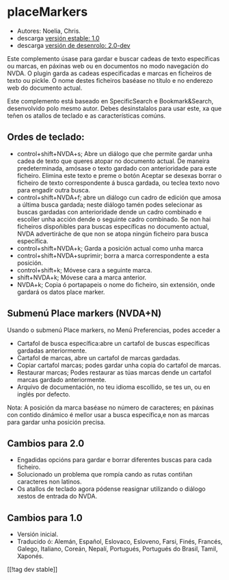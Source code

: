 # placeMarkers #

* Autores: Noelia, Chris.
* descarga [versión estable: 1.0][1]
* descarga [versión de desenrolo: 2.0-dev][2]

Este complemento úsase para gardar e buscar cadeas de texto específicas ou
marcas, en páxinas web ou en documentos no modo navegación do NVDA.  O
plugin garda as cadeas especificadas e marcas en ficheiros de texto ou
pickle. O nome destes ficheiros baséase no título e no enderezo web do
documento actual.

Este complemento está baseado en SpecificSearch e Bookmark&Search,
desenvolvido polo mesmo autor. Debes desinstalalos para usar este, xa que
teñen os atallos de teclado e as características comúns.

## Ordes de teclado: ##

*	control+shift+NVDA+s; Abre un diálogo que che permite gardar unha cadea de texto   que queres atopar no documento actual. De maneira predeterminada, amósase o texto gardado con anterioridade para este ficheiro. Elimina este texto e preme o botón Aceptar se desexas borrar o ficheiro de texto correspondente á busca gardada, ou teclea texto novo para engadir outra busca.
*	control+shift+NVDA+f; abre un diálogo cun cadro de edición que amosa a última busca gardada; neste diálogo tamén podes selecionar as buscas gardadas con anterioridade dende un cadro combinado e escoller unha  acción dende o seguinte cadro combinado. Se non hai ficheiros dispoñibles para buscas específicas no documento actual, NVDA advertiráche de que non se atopa ningún ficheiro para busca específica.
*	control+shift+NVDA+k; Garda a posición actual como unha marca
*	control+shift+NVDA+suprimir; borra a marca correspondente a esta posición.
*	control+shift+k; Móvese cara a seguinte marca.
*	shift+NVDA+k; Móvese cara a marca anterior.
*	NVDA+k; Copia ó portapapeis o nome do ficheiro, sin extensión, onde gardará os datos place marker.

## Submenú Place markers (NVDA+N) ##


Usando o submenú Place markers, no Menú Preferencias, podes acceder a

*	Cartafol de busca específica:abre un cartafol de buscas específicas
  gardadas anteriormente.
*	Cartafol de marcas, abre un cartafol de marcas gardadas.
*	Copiar cartafol marcas; podes gardar unha copia do cartafol de marcas.
*	Restaurar marcas; Podes restaurar as túas marcas dende un cartafol marcas
  gardado anteriormente.
*	Arquivo de documentación, no teu idioma escollido, se tes un, ou en inglés
  por defecto.

Nota: A posición da marca baséase no número de caracteres; en páxinas con
contido dinámico é mellor usar a busca específica,e non as marcas para
gardar unha posición precisa.

## Cambios para 2.0 ##
* Engadidas opcións para gardar e borrar diferentes buscas para cada
  ficheiro.
* Solucionado un problema que rompía cando as rutas contiñan caracteres non
  latinos.
* Os atallos de teclado agora pódense reasignar utilizando o diálogo xestos
  de entrada do NVDA.


## Cambios para 1.0 ##
* Versión inicial.
* Traducido ó: Alemán, Español, Eslovaco, Esloveno, Farsi, Finés, Francés,
  Galego, Italiano, Coreán, Nepalí, Portugués, Portugués do Brasil, Tamil,
  Xaponés.

[[!tag dev stable]]

[1]: http://addons.nvda-project.org/files/get.php?file=pm

[2]: http://addons.nvda-project.org/files/get.php?file=pm-dev

